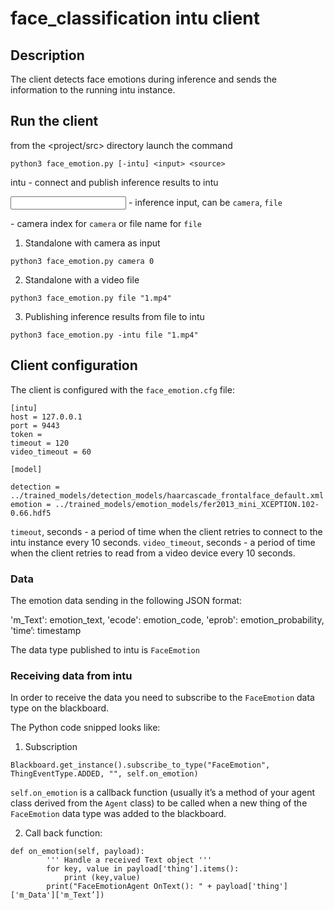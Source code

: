 # face_classification intu client

## Description

The client detects face emotions during inference and sends the information to the running intu instance.

## Run the client

from the <project/src> directory launch the command

`python3 face_emotion.py [-intu] <input> <source>`

intu - connect and publish inference results to intu

<input> - inference input, can be `camera`, `file`

<source> - camera index for `camera` or file name for `file`

1. Standalone with camera as input

`python3 face_emotion.py camera 0`

2. Standalone with a video file

`python3 face_emotion.py file "1.mp4"`

3. Publishing inference results from file to intu

`python3 face_emotion.py -intu file "1.mp4"`

## Client configuration

The client is configured with the `face_emotion.cfg` file:

```
[intu]
host = 127.0.0.1
port = 9443
token =
timeout = 120
video_timeout = 60

[model]

detection = ../trained_models/detection_models/haarcascade_frontalface_default.xml
emotion = ../trained_models/emotion_models/fer2013_mini_XCEPTION.102-0.66.hdf5
```

`timeout`, seconds - a period of time when the client retries to connect to the intu instance every 10 seconds.
`video_timeout`, seconds - a period of time when the client retries to read from a video device every 10 seconds.

### Data

The emotion data sending in the following JSON format:

'm_Text': emotion_text,
'ecode': emotion_code,
'eprob': emotion_probability,
'time’: timestamp

The data type published to intu is `FaceEmotion`

### Receiving data from intu

In order to receive the data you need to subscribe to the `FaceEmotion` data type on the blackboard.

The Python code snipped looks like:

1. Subscription
```
Blackboard.get_instance().subscribe_to_type("FaceEmotion", ThingEventType.ADDED, "", self.on_emotion)
```

`self.on_emotion` is a callback function (usually it’s a method of your agent class derived from the `Agent` class) to be called when a new thing of the `FaceEmotion` data type was added to the blackboard.

2. Call back function:

```
def on_emotion(self, payload):
        ''' Handle a received Text object '''
        for key, value in payload['thing'].items():
            print (key,value)
        print("FaceEmotionAgent OnText(): " + payload['thing']['m_Data']['m_Text’])
        
```
